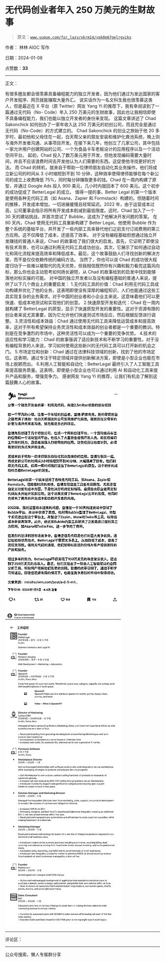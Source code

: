 # 无代码创业者年入 250 万美元的生财故事

> 原文：[`www.yuque.com/for_lazy/xkrm14/ypk0e67gelrgviks`](https://www.yuque.com/for_lazy/xkrm14/ypk0e67gelrgviks)

作者： 林林 AIGC 写作

日期：2024-01-08

点赞数：**33**

* * *

正文：

有很多圈友都会很羡慕具备编程能力的独立开发者，因为他们通过为发达国家的客户开发程序、网页就能赚取大量外汇。
说实话作为一名文科生我也很羡慕这类人，但是最近在 X 平台（原 Twitter）网友 Yang Yi 的推荐下，我有幸阅读到了一篇通过无代码（No-
Code）年入 250 万美元的生财故事，因此也让我相信即使不具备编程能力，我们也能以独立开发者的身份来变现。 这篇文章讲述了 Chad
Sakonchick 如何创办了一家年收入达 250 万美元的初创公司，而且完全是通过无代码（No-Code）的方式建立的。 Chad
Sakonchick 的创业之旅始于他 20 多岁时，最初他和父母住在一起，白天帮父亲的朋友安装和维护化粪池系统，晚上则与海外开发者沟通、从事项目开发。在接下来几年，他创立了几家公司，其中包括一家允许用户创建网站的公司、一个为食品卡车老板设计的应用程序以及一个活动空间平台。
起初，Chad 投入了数万美元用于开发，但他发现编码需要大量时间，并且不应该浪费时间去开发他认为人们需要的东西。这促使他寻找更好的方法。
而 Chad 的转机，就来自于帮助一位律师朋友自动化其业务操作。他们将成立新公司的时间从 3 小时缩短到不到 10 分钟，这种效率使得律师能够在每个新公司的成立上收费降低 75%，同时每分钟赚取更多的钱。Chad 在一周内构建了原型，并通过 Google
Ads 投入 900 美元，几小时内就回本了 600 美元。这个初步的成功促成了 BetterLegal 的成立。 值得一提的事，Better
Legal 的第一个版本是使用各种无代码工具（如 Asana、Zapier 和 Formstack）构建的。但随着时间的推移，开发成本增加，一切进展缓慢且经常延迟。2022 年，由于运营成本过高，公司董事会指示将所有开发成本削减到最低限度。这时，Chad 加入了一个 30 天的建站挑战，并首次尝试了 Bubble，这成为了他解决开发问题的答案。
在 90 天内，Chad 使用无代码工具重新构建了 Better
Legal。他使用 Bubble 作为整个系统的基础平台，并开发了一些内部工具来替代他们之前支付订阅费用的第三方应用。这不仅降低了成本，还提高了效率。
对于没有编程基础但想通过独立开发赚钱的普通人来说，Chad 的故事给了我们很大的启发。首先，它证明了即使没有技术背景，也可以通过利用无代码工具成功创业。其次，它展示了如何通过自动化和简化流程来提高效率和降低成本。最后，这个故事鼓励人们寻找创新的解决方案，而不是仅仅依赖传统的编码方法。
当然了，你也可以说 Chad 的成功很大程度归功于一些难以被取代的先天优势，但我相信既然你有兴趣和毅力看完这篇风向标，那么你也会主动思考如何扬长避短，从 Chad 的故事给到的启发中找到能够落地对标实操的可能。
对中国的独立开发者以及没有编程基础的普通人来说，提供了以下几个商业上的重要启发：
1.无代码工具的价值：Chad 利用无代码工具成功构建并优化了他的业务，这表明即使没有深厚的编程知识，人们也能通过这些工具实现复杂的业务需求。对于中国的创业者和小企业主来说，这意味着他们可以更快速、低成本地测试和实现他们的创意。
2.快速原型开发和迭代：Chad 在一周内就构建了 BetterLegal 的原型，显示了快速原型开发的重要性。这对于资源有限的创业者来说尤其重要，因为它允许他们快速测试市场反应，然后根据反馈进行调整。
3.灵活性和成本效益：Chad 通过使用无代码工具来降低运营成本和提高效率，这对于所有希望保持业务灵活性和成本效益的创业者都是一个重要的教训。特别是在竞争激烈的市场中，这种灵活性可以成为一个重要的竞争优势。
4.技术的适应性和学习能力：Chad 的故事强调了适应新技术和不断学习的重要性。对于没有编程背景的人来说，学习如何使用这些新兴的无代码工具可以打开新的机会之门。
5.市场定位和创新：Chad 通过在法律科技领域的创新，找到了他的市场定位。这表明，通过专注于特定领域并提供创新解决方案，即使是小型企业也能在市场上脱颖而出。
6.利用人工智能和自动化：BetterLegal 最终引入了人工智能工具来提高服务质量。这表明，即使是小型企业也可以通过利用 AI 和自动化工具来提升产品和服务，增强竞争力。
感谢网友 Yang Yi 的推荐，让我们有机会了解到这篇鼓舞人心的故事。

![](img/b04d71a7938c5e58f49a1eb9ce6dcf9b.png)

![](img/c423655ccb6375cea8f9b978ab1c9a13.png)

* * *

评论区：

* * *

公众号搜索，懒人专属群分享
